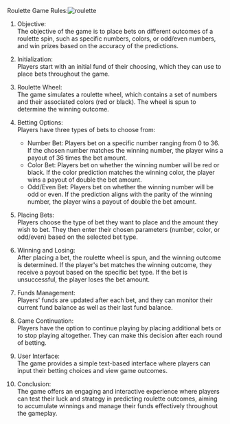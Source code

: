 
Roulette Game Rules:![roulette](https://github.com/alexbugheanu77/roulette-game/assets/163685545/a788b0e4-f2e1-4650-a2c5-e109da09e774)


1. Objective:  
   The objective of the game is to place bets on different outcomes of a roulette spin, such as specific numbers, colors, or odd/even numbers, and win prizes based on the accuracy of the predictions.

2. Initialization:  
   Players start with an initial fund of their choosing, which they can use to place bets throughout the game.

3. Roulette Wheel:  
   The game simulates a roulette wheel, which contains a set of numbers and their associated colors (red or black). The wheel is spun to determine the winning outcome.

4. Betting Options:  
   Players have three types of bets to choose from:
   - Number Bet: Players bet on a specific number ranging from 0 to 36. If the chosen number matches the winning number, the player wins a payout of 36 times the bet amount.
   - Color Bet: Players bet on whether the winning number will be red or black. If the color prediction matches the winning color, the player wins a payout of double the bet amount.
   - Odd/Even Bet: Players bet on whether the winning number will be odd or even. If the prediction aligns with the parity of the winning number, the player wins a payout of double the bet amount.

5. Placing Bets:  
   Players choose the type of bet they want to place and the amount they wish to bet. They then enter their chosen parameters (number, color, or odd/even) based on the selected bet type.

6. Winning and Losing:  
   After placing a bet, the roulette wheel is spun, and the winning outcome is determined. If the player's bet matches the winning outcome, they receive a payout based on the specific bet type. If the bet is unsuccessful, the player loses the bet amount.

7. Funds Management:  
   Players' funds are updated after each bet, and they can monitor their current fund balance as well as their last fund balance.

8. Game Continuation:  
   Players have the option to continue playing by placing additional bets or to stop playing altogether. They can make this decision after each round of betting.

9. User Interface:  
   The game provides a simple text-based interface where players can input their betting choices and view game outcomes.

10. Conclusion:  
    The game offers an engaging and interactive experience where players can test their luck and strategy in predicting roulette outcomes, aiming to accumulate winnings and manage their funds effectively throughout the gameplay.
